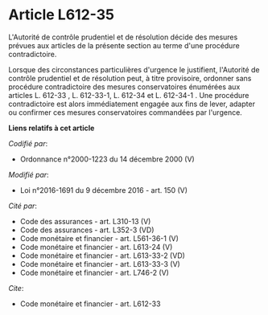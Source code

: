 # Article L612-35

L'Autorité de contrôle prudentiel et de résolution décide des mesures prévues aux articles de la présente section au terme
d'une procédure contradictoire. 

Lorsque des circonstances particulières d'urgence le justifient, l'Autorité de contrôle prudentiel et de résolution peut, à
titre provisoire, ordonner sans procédure contradictoire des mesures conservatoires énumérées aux articles L. 612-33 , L.
612-33-1, L. 612-34 et L. 612-34-1 . Une procédure contradictoire est alors immédiatement engagée aux fins de lever, adapter
ou confirmer ces mesures conservatoires commandées par l'urgence.

**Liens relatifs à cet article**

_Codifié par_:

  - Ordonnance n°2000-1223 du 14 décembre 2000 (V)

_Modifié par_:

  - Loi n°2016-1691 du 9 décembre 2016 - art. 150 (V)

_Cité par_:

  - Code des assurances - art. L310-13 (V)
  - Code des assurances - art. L352-3 (VD)
  - Code monétaire et financier - art. L561-36-1 (V)
  - Code monétaire et financier - art. L613-24 (V)
  - Code monétaire et financier - art. L613-33-2 (VD)
  - Code monétaire et financier - art. L613-33-3 (V)
  - Code monétaire et financier - art. L746-2 (V)

_Cite_:

  - Code monétaire et financier - art. L612-33
